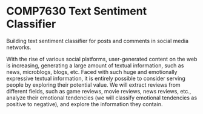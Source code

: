 # COMP7630 Text Sentiment Classifier
Building text sentiment classifier for posts and comments in social media networks.  

With the rise of various social platforms, user-generated content on the web is increasing, generating a large amount of textual information, such as news, microblogs, blogs, etc. Faced with such huge and emotionally expressive textual information, it is entirely possible to consider serving people by exploring their potential value. We will extract reviews from different fields, such as game reviews, movie reviews, news reviews, etc., analyze their emotional tendencies (we will classify emotional tendencies as positive to negative), and explore the information they contain.

